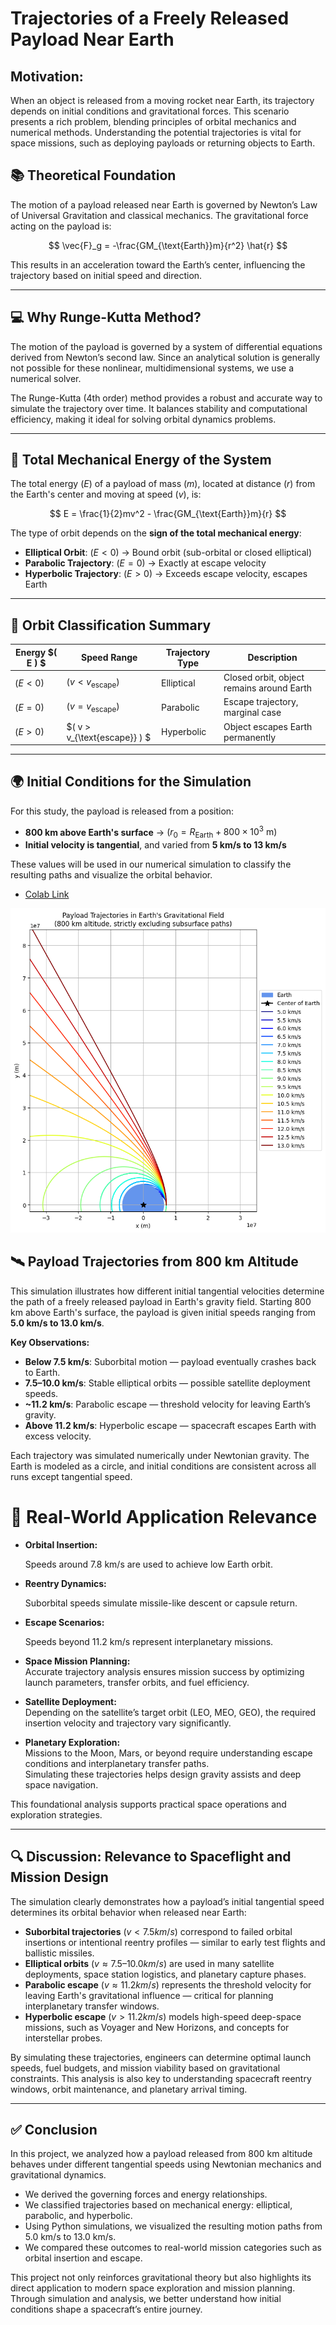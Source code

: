 # Trajectories of a Freely Released Payload Near Earth

## Motivation:
When an object is released from a moving rocket near Earth, its trajectory depends on initial conditions and gravitational forces. This scenario presents a rich problem, blending principles of orbital mechanics and numerical methods. Understanding the potential trajectories is vital for space missions, such as deploying payloads or returning objects to Earth.

## 📚 Theoretical Foundation

The motion of a payload released near Earth is governed by Newton’s Law of Universal Gravitation and classical mechanics. The gravitational force acting on the payload is:

$$
\vec{F}_g = -\frac{GM_{\text{Earth}}m}{r^2} \hat{r}
$$

This results in an acceleration toward the Earth’s center, influencing the trajectory based on initial speed and direction.

---

## 💻 Why Runge-Kutta Method?

The motion of the payload is governed by a system of differential equations derived from Newton’s second law. Since an analytical solution is generally not possible for these nonlinear, multidimensional systems, we use a numerical solver.

The Runge-Kutta (4th order) method provides a robust and accurate way to simulate the trajectory over time. It balances stability and computational efficiency, making it ideal for solving orbital dynamics problems.

---

## 🧮 Total Mechanical Energy of the System

The total energy $( E )$ of a payload of mass $( m )$, located at distance $( r )$ from the Earth's center and moving at speed $( v )$, is:

$$
E = \frac{1}{2}mv^2 - \frac{GM_{\text{Earth}}m}{r}
$$

The type of orbit depends on the **sign of the total mechanical energy**:

- **Elliptical Orbit**: $( E < 0 )$ → Bound orbit (sub-orbital or closed elliptical)
- **Parabolic Trajectory**: $( E = 0 )$ → Exactly at escape velocity
- **Hyperbolic Trajectory**: $( E > 0 )$ → Exceeds escape velocity, escapes Earth

---

## 🔁 Orbit Classification Summary

| Energy $( E ) $           | Speed Range            | Trajectory Type     | Description                             |
|---------------------------|------------------------|---------------------|------------------------------------------|
| $( E < 0 )$               | $( v < v_{\text{escape}} )$ | Elliptical          | Closed orbit, object remains around Earth |
| $( E = 0 )$               | $( v = v_{\text{escape}} )$ | Parabolic           | Escape trajectory, marginal case         |
| $( E > 0 )$               | $( v > v_{\text{escape}} ) $| Hyperbolic          | Object escapes Earth permanently         |

---

## 🌍 Initial Conditions for the Simulation

For this study, the payload is released from a position:

- **800 km above Earth's surface** → $( r_0 = R_{\text{Earth}} + 800 \times 10^3 \ \mathrm{m} )$
- **Initial velocity is tangential**, and varied from **5 km/s to 13 km/s**

These values will be used in our numerical simulation to classify the resulting paths and visualize the orbital behavior.

- [Colab Link](https://colab.research.google.com/drive/1d4qakItrgnRNwwB_QKfUjb9UJ27hIiml#scrollTo=CF7ICmaoA3O4)

![alt text](image.png)

## 🛰️ Payload Trajectories from 800 km Altitude

This simulation illustrates how different initial tangential velocities determine the path of a freely released payload in Earth's gravity field. Starting 800 km above Earth's surface, the payload is given initial speeds ranging from **5.0 km/s to 13.0 km/s**.

**Key Observations:**

- **Below 7.5 km/s**: Suborbital motion — payload eventually crashes back to Earth.
- **7.5–10.0 km/s**: Stable elliptical orbits — possible satellite deployment speeds.
- **~11.2 km/s**: Parabolic escape — threshold velocity for leaving Earth’s gravity.
- **Above 11.2 km/s**: Hyperbolic escape — spacecraft escapes Earth with excess velocity.

Each trajectory was simulated numerically under Newtonian gravity. The Earth is modeled as a circle, and initial conditions are consistent across all runs except tangential speed.

# 📌 Real-World Application Relevance
- **Orbital Insertion:**
 
  Speeds around 7.8 km/s are used to achieve low Earth orbit.

- **Reentry Dynamics:**

  Suborbital speeds simulate missile-like descent or capsule return.

- **Escape Scenarios:**
 
  Speeds beyond 11.2 km/s represent interplanetary missions.

 - **Space Mission Planning:**  
  Accurate trajectory analysis ensures mission success by optimizing launch parameters, transfer orbits, and fuel efficiency.

 - **Satellite Deployment:**  
  Depending on the satellite’s target orbit (LEO, MEO, GEO), the required insertion velocity and trajectory vary significantly.

 - **Planetary Exploration:**  
  Missions to the Moon, Mars, or beyond require understanding escape conditions and interplanetary transfer paths.  
  Simulating these trajectories helps design gravity assists and deep space navigation.

This foundational analysis supports practical space operations and exploration strategies.

---

## 🔍 Discussion: Relevance to Spaceflight and Mission Design

The simulation clearly demonstrates how a payload’s initial tangential speed determines its orbital behavior when released near Earth:

- **Suborbital trajectories** $(v < 7.5 km/s)$ correspond to failed orbital insertions or intentional reentry profiles — similar to early test flights and ballistic missiles.
- **Elliptical orbits** $(v ≈ 7.5–10.0 km/s)$ are used in many satellite deployments, space station logistics, and planetary capture phases.
- **Parabolic escape** $(v ≈ 11.2 km/s)$ represents the threshold velocity for leaving Earth's gravitational influence — critical for planning interplanetary transfer windows.
- **Hyperbolic escape** $(v > 11.2 km/s)$ models high-speed deep-space missions, such as Voyager and New Horizons, and concepts for interstellar probes.

By simulating these trajectories, engineers can determine optimal launch speeds, fuel budgets, and mission viability based on gravitational constraints. This analysis is also key to understanding spacecraft reentry windows, orbit maintenance, and planetary arrival timing.

---

## ✅ Conclusion

In this project, we analyzed how a payload released from 800 km altitude behaves under different tangential speeds using Newtonian mechanics and gravitational dynamics.

- We derived the governing forces and energy relationships.
- We classified trajectories based on mechanical energy: elliptical, parabolic, and hyperbolic.
- Using Python simulations, we visualized the resulting motion paths from 5.0 km/s to 13.0 km/s.
- We compared these outcomes to real-world mission categories such as orbital insertion and escape.

This project not only reinforces gravitational theory but also highlights its direct application to modern space exploration and mission planning. Through simulation and analysis, we better understand how initial conditions shape a spacecraft’s entire journey.
